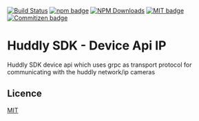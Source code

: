 <p>
  <a href="https://travis-ci.com/Huddly/device-api-ip"><img src="https://travis-ci.com/Huddly/device-api-ip.svg?branch=master" alt="Build Status"></a>
  <a href="https://www.npmjs.com/package/@huddly/device-api-ip"><img src="https://badge.fury.io/js/%40huddly%2Fdevice-api-ip.svg" alt="npm badge"></a>
  <a href="https://npmcharts.com/compare/@huddly/device-api-ip?minimal=true"><img src="https://img.shields.io/npm/dm/@huddly/device-api-ip.svg?style=flat" alt="NPM Downloads"></a>
  <a href="https://opensource.org/licenses/MIT"><img src="https://img.shields.io/badge/license-MIT-brightgreen.svg" alt="MIT badge"></a>
  <a href="http://commitizen.github.io/cz-cli/"><img src="https://img.shields.io/badge/commitizen-friendly-brightgreen.svg" alt="Commitizen badge"></a>
</p>


# Huddly SDK - Device Api IP
Huddly SDK device api which uses grpc as transport protocol for communicating with the huddly network/ip cameras

## Licence
[MIT](LICENCE)
